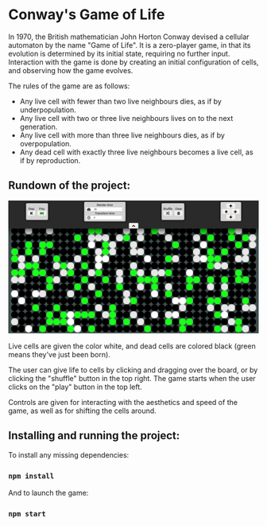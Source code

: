 # Conway's Game of Life

In 1970, the British mathematician John Horton Conway devised a cellular
automaton by the name "Game of Life". It is a zero-player game, in that its
evolution is determined by its initial state, requiring no further input.
Interaction with the game is done by creating an initial configuration of cells,
and observing how the game evolves.

The rules of the game are as follows:

- Any live cell with fewer than two live neighbours dies, as if by
  underpopulation.
- Any live cell with two or three live neighbours lives on to the next
  generation.
- Any live cell with more than three live neighbours dies, as if by
  overpopulation.
- Any dead cell with exactly three live neighbours becomes a live cell, as if by
  reproduction.

## Rundown of the project:

![video](public/gameScreen.png)

Live cells are given the color white, and dead cells are colored black (green
means they've just been born).

The user can give life to cells by clicking and dragging over the board, or by
clicking the "shuffle" button in the top right. The game starts when the user
clicks on the "play" button in the top left.

Controls are given for interacting with the aesthetics and speed of the game, as
well as for shifting the cells around.

## Installing and running the project:

To install any missing dependencies:

### `npm install`

And to launch the game:

### `npm start`

##
